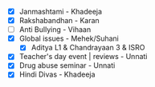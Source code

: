 - [x] Janmashtami - Khadeeja
- [x] Rakshabandhan - Karan 
- [ ] Anti Bullying - Vihaan
- [x] Global issues - Mehek/Suhani
	- [x] Aditya L1 & Chandrayaan 3 & ISRO
- [x] Teacher's day event  | reviews - Unnati
- [x] Drug abuse seminar - Unnati
- [x] Hindi Divas - Khadeeja
